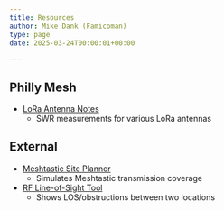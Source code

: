 ```yaml
---
title: Resources
author: Mike Dank (Famicoman)
type: page
date: 2025-03-24T00:00:01+00:00

---
```


## Philly Mesh

* [LoRa Antenna Notes](https://github.com/phillymesh/lora-antenna-notes)
    * SWR measurements for various LoRa antennas

## External

* [Meshtastic Site Planner](https://site.meshtastic.org/)
    * Simulates Meshtastic transmission coverage
* [RF Line-of-Sight Tool](https://www.scadacore.com/tools/rf-path/rf-line-of-sight/)
    * Shows LOS/obstructions between two locations